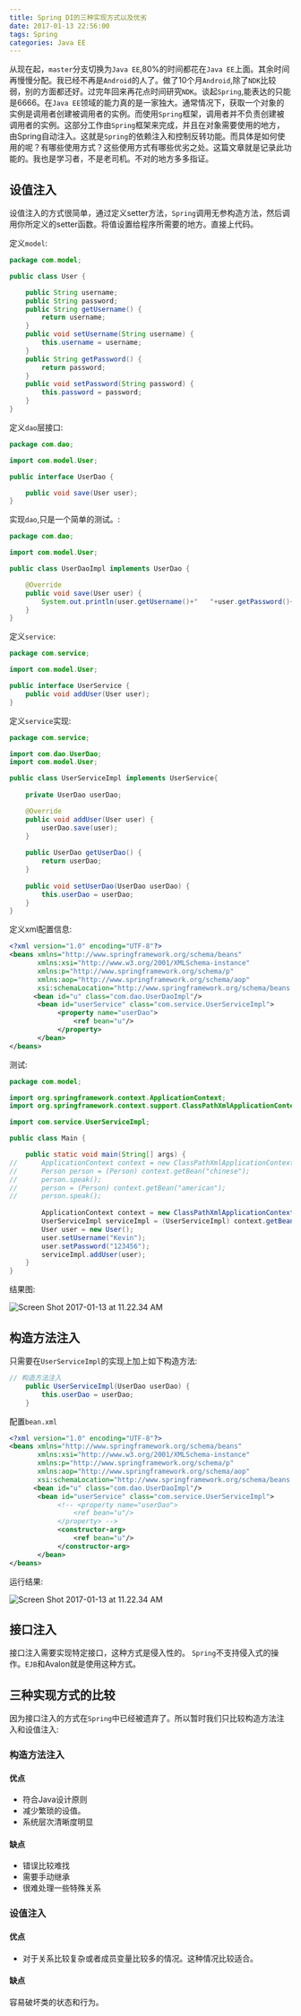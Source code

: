 ```yaml
---
title: Spring DI的三种实现方式以及优劣
date: 2017-01-13 22:56:00
tags: Spring
categories: Java EE
---
```


从现在起，`master`分支切换为`Java EE`,80%的时间都花在`Java EE`上面。其余时间再慢慢分配。我已经不再是`Android`的人了。做了10个月`Android`,除了`NDK`比较弱，别的方面都还好。过完年回来再花点时间研究`NDK`。谈起`Spring`,能表达的只能是6666。在`Java EE`领域的能力真的是一家独大。通常情况下，获取一个对象的实例是调用者创建被调用者的实例。而使用`Spring`框架，调用者并不负责创建被调用者的实例。这部分工作由`Spring`框架来完成，并且在对象需要使用的地方，由Spring自动注入。这就是`Spring`的依赖注入和控制反转功能。而具体是如何使用的呢？有哪些使用方式？这些使用方式有哪些优劣之处。这篇文章就是记录此功能的。我也是学习者，不是老司机。不对的地方多多指证。<!--more-->

## 设值注入

设值注入的方式很简单，通过定义setter方法，`Spring`调用无参构造方法，然后调用你所定义的setter函数。将值设置给程序所需要的地方。直接上代码。

定义`model`:

```Java
package com.model;

public class User {

	public String username;
	public String password;
	public String getUsername() {
		return username;
	}
	public void setUsername(String username) {
		this.username = username;
	}
	public String getPassword() {
		return password;
	}
	public void setPassword(String password) {
		this.password = password;
	}
}
```

定义`dao`层接口:

```Java
package com.dao;

import com.model.User;

public interface UserDao {

	public void save(User user);
}
```

实现`dao`,只是一个简单的测试。:

```Java
package com.dao;

import com.model.User;

public class UserDaoImpl implements UserDao {

	@Override
	public void save(User user) {
		System.out.println(user.getUsername()+"   "+user.getPassword()+" write to mysql");	
	}
}
```

定义`service`:

```Java
package com.service;

import com.model.User;

public interface UserService {
	public void addUser(User user);
}
```

定义`service`实现:

```Java
package com.service;

import com.dao.UserDao;
import com.model.User;

public class UserServiceImpl implements UserService{
	
	private UserDao userDao;

	@Override
	public void addUser(User user) {
		userDao.save(user);
	}
	
	public UserDao getUserDao() {
		return userDao;
	}
	
	public void setUserDao(UserDao userDao) {
		this.userDao = userDao;
	}
}
```

定义xml配置信息:

```xml
<?xml version="1.0" encoding="UTF-8"?>
<beans xmlns="http://www.springframework.org/schema/beans"
       xmlns:xsi="http://www.w3.org/2001/XMLSchema-instance"
       xmlns:p="http://www.springframework.org/schema/p"
       xmlns:aop="http://www.springframework.org/schema/aop"
       xsi:schemaLocation="http://www.springframework.org/schema/beans http://www.springframework.org/schema/beans/spring-beans.xsd">
      <bean id="u" class="com.dao.UserDaoImpl"/>
       <bean id="userService" class="com.service.UserServiceImpl">
       		<property name="userDao">
       			<ref bean="u"/>
       		</property>
       </bean>
</beans>
```

测试:

```Java
package com.model;

import org.springframework.context.ApplicationContext;
import org.springframework.context.support.ClassPathXmlApplicationContext;

import com.service.UserServiceImpl;

public class Main {

	public static void main(String[] args) {
//		ApplicationContext context = new ClassPathXmlApplicationContext("applicationContext.xml");
//		Person person = (Person) context.getBean("chinese");
//		person.speak();
//		person = (Person) context.getBean("american");
//		person.speak();
		
		ApplicationContext context = new ClassPathXmlApplicationContext("bean.xml");
		UserServiceImpl serviceImpl = (UserServiceImpl) context.getBean("userService");
		User user = new User();
		user.setUsername("Kevin");
		user.setPassword("123456");
		serviceImpl.addUser(user);
	}
}
```

结果图:

![Screen Shot 2017-01-13 at 11.22.34 AM](http://7xk0q3.com1.z0.glb.clouddn.com/Screen%20Shot%202017-01-13%20at%2011.22.34%20AM.png)

## 构造方法注入

只需要在`UserServiceImpl`的实现上加上如下构造方法:

```Java
// 构造方法注入 
	public UserServiceImpl(UserDao userDao) {
		this.userDao = userDao;
	}
```

配置`bean.xml`

```xml
<?xml version="1.0" encoding="UTF-8"?>
<beans xmlns="http://www.springframework.org/schema/beans"
       xmlns:xsi="http://www.w3.org/2001/XMLSchema-instance"
       xmlns:p="http://www.springframework.org/schema/p"
       xmlns:aop="http://www.springframework.org/schema/aop"
       xsi:schemaLocation="http://www.springframework.org/schema/beans http://www.springframework.org/schema/beans/spring-beans.xsd">
      <bean id="u" class="com.dao.UserDaoImpl"/>
       <bean id="userService" class="com.service.UserServiceImpl">
       		<!-- <property name="userDao">
       			<ref bean="u"/>
       		</property> -->
       		<constructor-arg>
       			<ref bean="u"/>
       		</constructor-arg>
       </bean>
</beans>
```

运行结果:

![Screen Shot 2017-01-13 at 11.22.34 AM](http://7xk0q3.com1.z0.glb.clouddn.com/Screen%20Shot%202017-01-13%20at%2011.22.34%20AM.png)

## 接口注入

接口注入需要实现特定接口，这种方式是侵入性的。 `Spring`不支持侵入式的操作。`EJB`和Avalon就是使用这种方式。



## 三种实现方式的比较

因为接口注入的方式在`Spring`中已经被遗弃了。所以暂时我们只比较构造方法注入和设值注入:

### 构造方法注入

#### 优点

- 符合Java设计原则
- 减少繁琐的设值。
- 系统层次清晰度明显

#### 缺点

- 错误比较难找
- 需要手动继承
- 很难处理一些特殊关系

### 设值注入

#### 优点

- 对于关系比较复杂或者成员变量比较多的情况。这种情况比较适合。

#### 缺点

容易破坏类的状态和行为。



